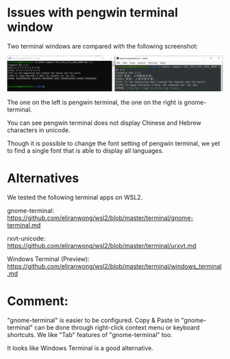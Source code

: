 # Issues with pengwin terminal window 

Two terminal windows are compared with the following screenshot:

<img src="screenshot_compare_terminals.png">

The one on the left is pengwin terminal, the one on the right is gnome-terminal.

You can see pengwin terminal does not display Chinese and Hebrew characters in unicode.

Though it is possible to change the font setting of pengwin terminal, we yet to find a single font that is able to display all languages.

# Alternatives

We tested the following terminal apps on WSL2.

gnome-terminal: https://github.com/eliranwong/wsl2/blob/master/terminal/gnome-terminal.md

rxvt-unicode: https://github.com/eliranwong/wsl2/blob/master/terminal/urxvt.md

Windows Terminal (Preview): https://github.com/eliranwong/wsl2/blob/master/terminal/windows_terminal.md

# Comment:

"gnome-terminal" is easier to be configured.  Copy & Paste in "gnome-terminal" can be done through right-click context menu or keyboard shortcuts.  We like "Tab" features of "gnome-terminal" too.

It looks like Windows Terminal is a good alternative.

